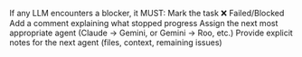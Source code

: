 <!-- LLM/Claude Context: Section = AGENT HAND-OFF NOTES -->

If any LLM encounters a blocker, it MUST:
Mark the task ❌ Failed/Blocked
Add a comment explaining what stopped progress
Assign the next most appropriate agent (Claude → Gemini, or Gemini → Roo, etc.)
Provide explicit notes for the next agent (files, context, remaining issues)
